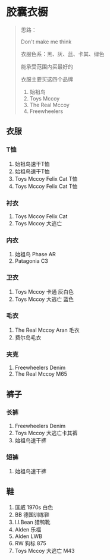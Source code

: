 # 胶囊衣橱

> 思路：
>
> Don't make me think
>
> 衣服色系：黑、灰、蓝、卡其、绿色
>
> 能承受范围内买最好的
>
> 
>
> 衣服主要买这四个品牌
>
> 1. 始祖鸟
> 2. Toys Mccoy
> 3. The Real Mccoy
> 4. Freewheelers

## 衣服

### T恤

1. 始祖鸟速干T恤
2. 始祖鸟速干T恤
3. Toys Mccoy Felix Cat T恤
4. Toys Mccoy Felix Cat T恤

### 衬衣

1. Toys Mccoy Felix Cat
2. Toys Mccoy 大逃亡

### 内衣

1. 始祖鸟 Phase AR
2. Patagonia C3

### 卫衣

1. Toys Mccoy 卡通 灰白色
2. Toys Mccoy 大逃亡 蓝色

### 毛衣

1. The Real Mccoy Aran 毛衣
2. 费尔岛毛衣

### 夹克

1. Freewheelers Denim
2. The Real Mccoy M65

## 裤子

### 长裤

1. Freewheelers Denim
2. Toys Mccoy 大逃亡卡其裤
3. 始祖鸟速干裤

### 短裤

1. 始祖鸟速干裤

## 鞋

1. 匡威 1970s 白色
2. BB 德国训练鞋
3. l.l.Bean 猎鸭靴
4. Alden 乐福
5. Alden LWB
6. RW 狗标 875
7. Toys Mccoy 大逃亡 M43